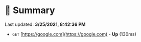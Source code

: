 # 📖 Summary
Last updated: **3/25/2021, 8:42:36 PM**

- `GET` [https://google.com](https://google.com) - **Up** (130ms)
